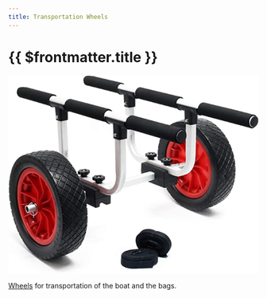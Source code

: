 ```yaml
---
title: Transportation Wheels
---
```

# {{ $frontmatter.title }}

![Transportation Wheels](../img/boat/wheels.jpg)

[Wheels](https://www.amazon.de/Transportwagen-gro%C3%9Fem-PU-Rad-verstellbare-Breite/dp/B08D3Z1XR2/ref=sr_1_8?__mk_de_DE=%C3%85M%C3%85%C5%BD%C3%95%C3%91&crid=VFFRQ1PFU6CT&keywords=schlauchboot+r%C3%A4der&qid=1683283834&sprefix=schlauchboot+r%C3%A4der%2Caps%2C88&sr=8-8) for transportation of the boat and the bags.